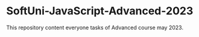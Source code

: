 # SoftUni-JavaScript-Advanced-2023
This repository content everyone tasks of Advanced course may 2023.
